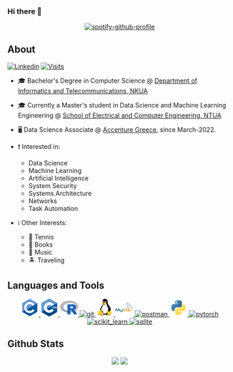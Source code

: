 ### Hi there 👋

<div align="center">
  
  [![spotify-github-profile](https://spotify-github-profile.vercel.app/api/view?uid=yy7g6bc78e4wvrg8qan9lb9r9&cover_image=true&theme=novatorem)](/novatorem.svg)
</div>

## About 

<div align="left">
  
[![Linkedin](https://img.shields.io/badge/linked-in-369?style=flat-square&logo=linkedin&logoColor=white&color=blue)](https://www.linkedin.com/in/aristi-papastavrou-059a99192/)  [![Visits](https://komarev.com/ghpvc/?username=AristiPap&logo=GitHub&label=github%20visits&color=336699&logoColor=white&style=flat-square)](https://github.com/AristiPap/)

</div>

<div>

- 🎓 Bachelor's Degree in Computer Science @ <a href="https://www.di.uoa.gr/en">Department of Informatics and Telecommunications, NKUA</a>
  
- 🎓 Currently a Master's student in Data Science and Machine Learning Engineering @ <a href="https://www.ece.ntua.gr/en"> School of Electrical and Computer Engineering, NΤUA</a>

- 🖥️ Data Science Associate @ [Accenture Greece](https://www.accenture.com/gr-en/about/company/greece), since March-2022.

</div>

<div>

- ❗ Interested in:
  - Data Science 
  - Machine Learning
  - Artificial Intelligence
  - System Security
  - Systems Architecture
  - Networks
  - Task Automation
  
- ℹ Other Interests: 
  - 🎾 Tennis 
  - 📖 Books 
  - 🎵 Music  
  - :desert_island: Traveling
  
</div>

## Languages and Tools

<p align="center">
  <a href="https://www.cprogramming.com/" target="_blank">
    <img src="https://raw.githubusercontent.com/devicons/devicon/master/icons/c/c-original.svg" alt="c" width="40" height="40"/>
  </a>
  <a href="https://www.cprogramming.com/" target="_blank">
    <img src="https://raw.githubusercontent.com/devicons/devicon/master/icons/cplusplus/cplusplus-original.svg" alt="c" width="40" height="40"/>
  </a>
  <a href="https://www.r-project.org/" target="_blank">
    <img src="https://raw.githubusercontent.com/devicons/devicon/master/icons/r/r-original.svg" alt="r" width="40" height="40"/>
  </a>
 <a href="https://git-scm.com/" target="_blank">
    <img src="https://www.vectorlogo.zone/logos/git-scm/git-scm-icon.svg" alt="git" width="40" height="40"/>
  </a>
  <a href="https://www.linux.org/" target="_blank">
    <img src="https://raw.githubusercontent.com/devicons/devicon/master/icons/linux/linux-original.svg" alt="linux" width="40" height="40"/>
  </a>
  <a href="https://www.mysql.com/" target="_blank">
    <img src="https://raw.githubusercontent.com/devicons/devicon/master/icons/mysql/mysql-original-wordmark.svg" alt="mysql" width="40" height="40"/>
  </a>
  <a href="https://postman.com" target="_blank">
    <img src="https://www.vectorlogo.zone/logos/getpostman/getpostman-icon.svg" alt="postman" width="40" height="40"/>
  </a>
  <a href="https://www.python.org" target="_blank">
    <img src="https://raw.githubusercontent.com/devicons/devicon/master/icons/python/python-original.svg" alt="python" width="40" height="40"/>
  </a>
  <a href="https://pytorch.org/" target="_blank">
    <img src="https://www.vectorlogo.zone/logos/pytorch/pytorch-icon.svg" alt="pytorch" width="40" height="40"/>
  </a>
  <a href="https://scikit-learn.org/" target="_blank">
    <img src="https://upload.wikimedia.org/wikipedia/commons/0/05/Scikit_learn_logo_small.svg" alt="scikit_learn" width="40" height="40"/>
  </a>
  <a href="https://www.sqlite.org/" target="_blank">
    <img src="https://www.vectorlogo.zone/logos/sqlite/sqlite-icon.svg" alt="sqlite" width="40" height="40"/>
  </a>
</p>

## Github Stats

<p align="center">
  <img src="https://github-readme-stats.vercel.app/api?username=AristiPap&show_icons=true&count_private=true&hide_border=true" width="50%" />
  <img src="https://github-readme-stats.vercel.app/api/top-langs/?username=AristiPap&hide_border=true&layout=compact" width="50%" />
</p>
